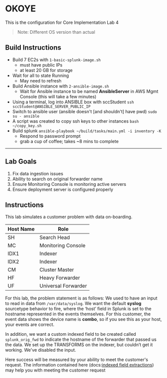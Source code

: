 # OKOYE
This is the configuration for Core Implementation Lab 4
> Note: Different OS version than actual

## Build Instructions
- Build 7 EC2s with `1-basic-splunk-image.sh`
    - must have public IPs
    - at least 20 GB for storage
- Wait for all to state Running
    - May need to refresh
- Build Ansible instance with `2-ansible-image.sh`
    - Wait for Ansible instance to be named **AnsibleServer** in AWS Mgmt Console (this will take a few minutes)
- Using a terminal, log into ANSIBLE box with sccStudent
    `ssh sccStudent@ANSIBLE_SERVER_PUBLIC_IP`
- Switch to ansible user (ansible doesn't [and shouldn't] have pwd)
    `sudo su - ansible`
- A script was created to copy ssh keys to other instances
    `bash ~/copy_key.sh`
- Build splunk
    `ansible-playbook ~/build/tasks/main.yml -i inventory -K`
    - Respond to password prompt
    - grab a cup of coffee; takes ~8 mins to complete

---
## Lab Goals
1. Fix data ingestion issues
1. Ability to search on original forwarder name
1. Ensure Monitoring Console is monitoring active servers
1. Ensure deployment server is configured properly

## Instructions
This lab simulates a customer problem with data on-boarding.

| Host Name| Role |
|------|------|
| SH | Search Head |
| MC | Monitoring Console |
| IDX1 | Indexer |
| IDX2 | Indexer |
| CM | Cluster Master |
| HF | Heavy Forwarder |
| UF | Universal Forwarder |

For this lab, the problem statement is as follows:
We used to have an input to read in data from `/var/data/syslog`. We want the default **syslog** sourcetype behavior to fire, where the ‘host’ field in Splunk is set to the hostname represented in the events themselves. For this customer, the event data shows the device name is **combo**, so if you see this as your host, your events are correct.

In addition, we want a custom indexed field to be created called `splunk_orig_fwd` to indicate the hostname of the forwarder that passed us the data. We set up the TRANSFORMS on the indexer, but couldn’t get it working. We've disabled the input.

Here success will be measured by your ability to meet the customer's request. The information contained here (docs:[indexed field extractions](https://docs.splunk.com/Documentation/Splunk/latest/Data/Aboutindexedfieldextraction)) may help you with meeting the customer request